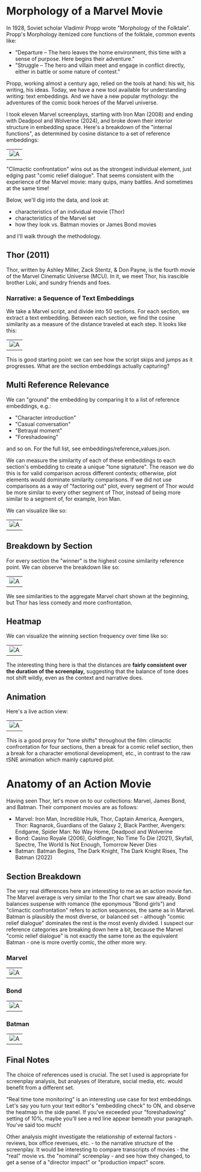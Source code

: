 # Morphology of a Marvel Movie

In 1928, Soviet scholar Vladimir Propp wrote "Morphology of the Folktale". Propp's Morphology itemized core functions of the folktale, common events like:

- "Departure – The hero leaves the home environment, this time with a sense of purpose. Here begins their adventure."
- "Struggle – The hero and villain meet and engage in conflict directly, either in battle or some nature of contest."

Propp, working almost a century ago, relied on the tools at hand: his wit, his writing, his ideas. Today, we have a new tool available for understanding writing: text embeddings. And we have a new popular mythology: the adventures of the comic book heroes of the Marvel universe.

I took eleven Marvel screenplays, starting with Iron Man (2008) and ending with Deadpool and Wolverine (2024), and broke down their interior structure in embedding space. Here's a breakdown of the "internal functions", as determined by cosine distance to a set of reference embeddings:

| |
|---------|
| ![A](img/marvel/marvel_pie.png) |

"Climactic confrontation" wins out as the strongest individual element, just edging past "comic relief dialogue". That seems consistent with the experience of the Marvel movie: many quips, many battles. And sometimes at the same time!

Below, we'll dig into the data, and look at:

- characteristics of an individual movie (Thor)
- characteristics of the Marvel set
- how they look vs. Batman movies or James Bond movies

and I'll walk through the methodology.

## Thor (2011)

Thor, written by Ashley Miller, Zack Stentz, & Don Payne, is the fourth movie of the Marvel Cinematic Universe (MCU). In it, we meet Thor, his irascible brother Loki, and sundry friends and foes.

### Narrative: a Sequence of Text Embeddings

We take a Marvel script, and divide into 50 sections. For each section, we extract a text embedding. Between each section, we find the cosine similarity as a measure of the distance traveled at each step. It looks like this:

| |
|---------|
| ![A](img/thor/thor_dual_animation.gif) |

This is good starting point: we can see how the script skips and jumps as it progresses. What are the section embeddings actually capturing?

## Multi Reference Relevance

We can "ground" the embedding by comparing it to a list of reference embeddings, e.g.:

- "Character introduction"
- "Casual conversation"
- "Betrayal moment"
- "Foreshadowing"

and so on. For the full list, see embeddings/reference_values.json.

We can measure the similarity of each of these embeddings to each section's embedding to create a unique "tone signature". The reason we do this is for valid comparison across different contexts; otherwise, plot elements would dominate similarity comparisons. If we did not use comparisons as a way of "factoring out" plot, every segment of Thor would be more similar to every other segment of Thor, instead of being more similar to a segment of, for example, Iron Man.

We can visualize like so:

| |
|---------|
| ![A](img/thor/thor_radio.png) |

## Breakdown by Section

For every section the "winner" is the highest cosine similarity reference point. We can observe the breakdown like so:

| |
|---------|
| ![A](img/thor/thor_pie.png) |

We see similarities to the aggregate Marvel chart shown at the beginning, but Thor has less comedy and more confrontation.

## Heatmap

We can visualize the winning section frequency over time like so:

| |
|---------|
| ![A](img/thor/thor_heatmap.png) |

The interesting thing here is that the distances are **fairly consistent over the duration of the screenplay,** suggesting that the balance of tone does not shift wildly, even as the context and narrative does.

## Animation

Here's a live action view:

| |
|---------|
| ![A](img/thor/thor_bar.gif) |

This is a good proxy for "tone shifts" throughout the film: climactic confrontation for four sections, then a break for a comic relief section, then a break for a character emotional development, etc., in contrast to the raw tSNE animation which mainly captured plot.

# Anatomy of an Action Movie

Having seen Thor, let's move on to our collections: Marvel, James Bond, and Batman. Their component movies are as follows:

- Marvel: Iron Man, Incredible Hulk, Thor, Captain America, Avengers, Thor: Ragnarok, Guardians of the Galaxy 2, Black Panther, Avengers: Endgame, Spider Man: No Way Home, Deadpool and Wolverine
- Bond: Casino Royale (2006), Goldfinger, No Time To Die (2021), Skyfall, Spectre, The World Is Not Enough, Tomorrow Never Dies
- Batman: Batman Begins, The Dark Knight, The Dark Knight Rises, The Batman (2022)

## Section Breakdown

The very real differences here are interesting to me as an action movie fan. The Marvel average is very similar to the Thor chart we saw already. Bond balances suspense with romance (the eponymous "Bond girls") and "climactic confrontation" refers to action sequences, the same as in Marvel. Batman is plausibly the most diverse, or balanced set - although "comic relief dialogue" dominates the rest is the most evenly divided. I suspect our reference categories are breaking down here a bit, because the Marvel "comic relief dialogue" is not exactly the same tone as the equivalent Batman - one is more overtly comic, the other more wry.

### Marvel

| |
|---------|
| ![A](img/marvel/marvel_pie.png) |

### Bond

| |
|---------|
| ![A](img/bond/bond_pie.png) |

### Batman

| |
|---------|
| ![A](img/batman/batman_pie.png) |

## Final Notes

The choice of references used is crucial. The set I used is appropriate for screenplay analysis, but analyses of literature, social media, etc. would benefit from a different set.

"Real time tone monitoring" is an interesting use case for text embeddings. Let's say you turn your text editor's "embedding check" to ON, and observe the heatmap in the side panel. If you've exceeded your "foreshadowing" setting of 10%, maybe you'll see a red line appear beneath your paragraph. You've said too much!

Other analysis might investigate the relationship of external factors - reviews, box office revenues, etc. - to the narrative structure of the screenplay. It would be interesting to compare transcripts of movies - the "real" movie vs. the "nominal" screenplay - and see how they changed, to get a sense of a "director impact" or "production impact" score.
